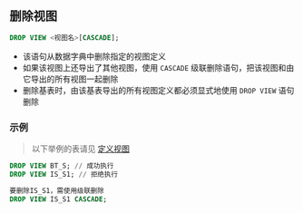 ## 删除视图

```sql
DROP VIEW <视图名>[CASCADE];
```

+ 该语句从数据字典中删除指定的视图定义
+ 如果该视图上还导出了其他视图，使用 `CASCADE` 级联删除语句，把该视图和由它导出的所有视图一起删除
+ 删除基表时，由该基表导出的所有视图定义都必须显式地使用  `DROP VIEW` 语句删除

### 示例

> 以下举例的表请见 [定义视图](SQL/视图/定义视图) 

```sql
DROP VIEW BT_S; // 成功执行
DROP VIEW IS_S1; // 拒绝执行

要删除IS_S1，需使用级联删除
DROP VIEW IS_S1 CASCADE;
```

